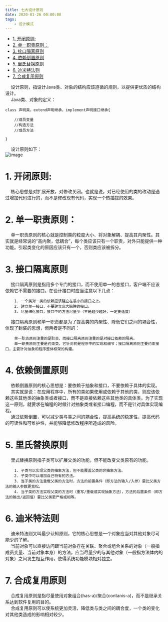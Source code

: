 ```yaml
---
title: 七大设计原则
date: 2020-01-26 00:00:00
tags:
    - 设计模式
---
```


<!-- TOC -->

- [1. 开闭原则:](#1-开闭原则)
- [2. 单一职责原则：](#2-单一职责原则)
- [3. 接口隔离原则](#3-接口隔离原则)
- [4. 依赖倒置原则](#4-依赖倒置原则)
- [5. 里氏替换原则](#5-里氏替换原则)
- [6. 迪米特法则](#6-迪米特法则)
- [7. 合成复用原则](#7-合成复用原则)

<!-- /TOC -->

&emsp; 设计原则，指设计Java类、对象的结构应该遵循的规则，以提供更优质的结构设计。  
&emsp; Java类、对象的定义：  
```
class 声明类，extend声明继承，implement声明接口继承{  

	//成员变量
	//构造方法
	//成员方法

}
```

&emsp; 设计原则如下：  
![image](https://gitee.com/wt1814/pic-host/raw/master/images/java/design/design-3.png)  

# 1. 开闭原则:  
&emsp; 核心思想是对扩展开放，对修改关闭。也就是说，对已经使用的类的改动是通过增加代码进行的，而不是修改现有代码，实现一个热插拔的效果。  

# 2. 单一职责原则：  
&emsp; 单一职责原则的核心就是控制类的粒度大小、将对象解耦、提高其内聚性。其实就是经常说的“高内聚，低耦合”，每个类应该只有一个职责，对外只能提供一种功能。引起类变化的原因应该只有一个，否则类应该被拆分。  

# 3. 接口隔离原则  
&emsp; 接口隔离原则是指用多个专门的接口，而不使用单一的总接口，客户端不应该依赖它不需要的接口。在设计接口时应当注意以下几点：  

        1. 一个类对一类的依赖应该建立在最小的接口之上。  
        2. 建立单一接口，不要建立庞大臃肿的接口。  
        3. 尽量细化接口，接口中的方法尽量少（不是越少越好，一定要适度）  
&emsp; 接口隔离原则和单一职责都是为了提高类的内聚性、降低它们之间的耦合性，体现了封装的思想，但两者是不同的：  

        单一职责原则注重的是职责，而接口隔离原则注重的是对接口依赖的隔离。  
        单一职责原则主要是约束类，它针对的是程序中的实现和细节；接口隔离原则主要约束接口，主要针对抽象和程序整体框架的构建。  

# 4. 依赖倒置原则  
&emsp; 依赖倒置原则的核心思想是：要依赖于抽象和接口，不要依赖于具体的实现。  
&emsp; 其实就是说：在应用程序中，所有的类如果使用或依赖于其他的类，则应该依赖这些其他类的抽象类或者接口，而不是直接依赖这些其他类的具体类。为了实现这一原则，就要求在编程的时候针对抽象类或者接口编程，而不是针对具体实现编程。  
&emsp; 通过依赖倒置，可以减少类与类之间的耦合性，提高系统的稳定性，提高代码的可读性和可维护性，并能够降低修改程序所造成的风险。  

# 5. 里氏替换原则  
&emsp; 里式替换原则指子类可以扩展父类的功能，但不能改变父类原有的功能。  

        1. 子类可以实现父类的抽象方法，但不能覆盖父类的非抽象方法。  
        2. 子类中可以增加自己特有的方法。  
        3. 当子类的方法重载父类的方法时，方法的前置条件（即方法的输入/入参）要比父类方法的输入参数更宽松。  
        4. 当子类的方法实现父类的方法时（重写/重载或实现抽象方法），方法的后置条件（即方法的输出/返回值）要比父类更严格或相等。  

# 6. 迪米特法则  
&emsp; 迪米特法则又叫最少认知原则，它的核心思想是一个对象应当对其他对象尽可能少的了解。  
&emsp; 当前对象可以直接访问跟当前对象存在关联、聚合或组合关系的对象（一般指成员变量、当前对象本身）的方法。应当尽量少的与其他对象（一般指方法体内的对象）之间发生相互作用，使得系统功能模块相对独立。  

# 7. 合成复用原则  
&emsp; 合成复用原则是指尽量使用对象组合(has-a)/聚合(contanis-a)，而不是继承关系达到软件复用的目的。  
&emsp; 合成复用原则可以使系统更加灵活，降低类与类之间的耦合度，一个类的变化对其他类造成的影响相对较少。  

